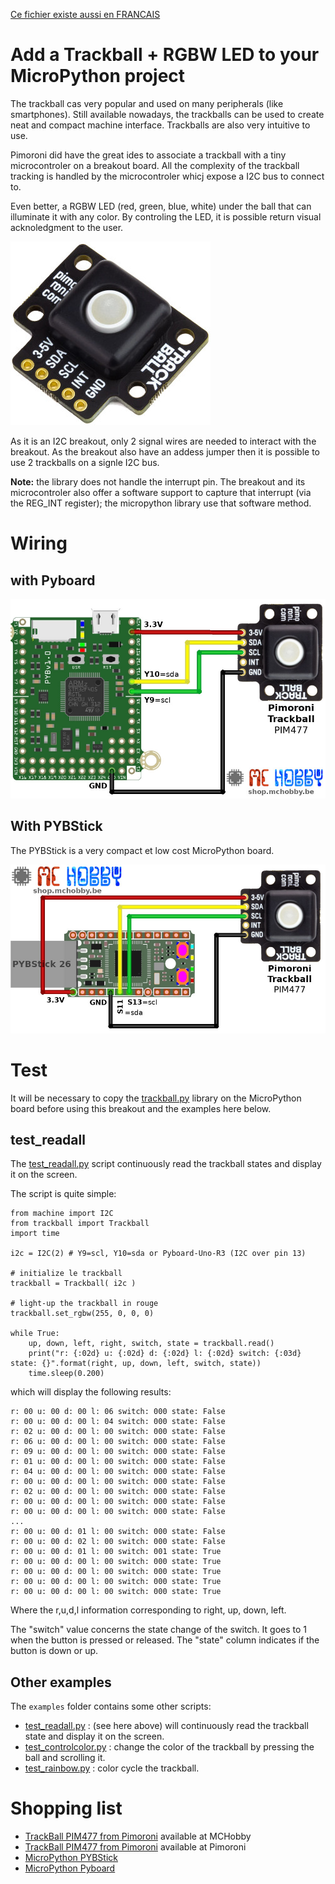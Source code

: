 [Ce fichier existe aussi en FRANCAIS](readme.md)

# Add a Trackball + RGBW LED to your MicroPython project

The trackball cas very popular and used on many peripherals (like smartphones). Still available nowadays, the trackballs can be used to create neat and compact machine interface. Trackballs are also very intuitive to use.

Pimoroni did have the great ides to associate a trackball with a tiny microcontroler on a breakout board. All the complexity of the trackball tracking is handled by the microcontroler whicj expose a I2C bus to connect to.

Even better, a RGBW LED (red, green, blue, white) under the ball that can illuminate it with any color. By controling the LED, it is possible return visual acknoledgment to the user.

![Trackball PIM477](docs/_static/trackball.jpg)

As it is an I2C breakout, only 2 signal wires are needed to interact with the breakout. As the breakout also have an addess jumper then it is possible to use 2 trackballs on a signle I2C bus.

__Note:__ the library does not handle the interrupt pin. The breakout and its microcontroler also offer a software support to capture that interrupt (via the REG_INT register); the micropython library use that software method.

# Wiring

## with Pyboard

![Trackball to Pyboard](docs/_static/trackball-to-pyboard.jpg)

## With PYBStick

The PYBStick is a very compact et low cost MicroPython board.

![Trackball to PybStick](docs/_static/trackball-to-pybstick.jpg)

# Test

It will be necessary to copy the [trackball.py](lib/trackball.py) library on the MicroPython board before using this breakout and the examples here below.

## test_readall
The [test_readall.py](examples/test_readall.py) script continuously read the trackball states and display it on the screen.

The script is quite simple:

```
from machine import I2C
from trackball import Trackball
import time

i2c = I2C(2) # Y9=scl, Y10=sda or Pyboard-Uno-R3 (I2C over pin 13)

# initialize le trackball
trackball = Trackball( i2c )

# light-up the trackball in rouge
trackball.set_rgbw(255, 0, 0, 0)

while True:
	up, down, left, right, switch, state = trackball.read()
	print("r: {:02d} u: {:02d} d: {:02d} l: {:02d} switch: {:03d} state: {}".format(right, up, down, left, switch, state))
	time.sleep(0.200)
```

which will display the following results:

```
r: 00 u: 00 d: 00 l: 06 switch: 000 state: False
r: 00 u: 00 d: 00 l: 04 switch: 000 state: False
r: 02 u: 00 d: 00 l: 00 switch: 000 state: False
r: 06 u: 00 d: 00 l: 00 switch: 000 state: False
r: 09 u: 00 d: 00 l: 00 switch: 000 state: False
r: 01 u: 00 d: 00 l: 00 switch: 000 state: False
r: 04 u: 00 d: 00 l: 00 switch: 000 state: False
r: 00 u: 00 d: 00 l: 00 switch: 000 state: False
r: 02 u: 00 d: 00 l: 00 switch: 000 state: False
r: 00 u: 00 d: 00 l: 00 switch: 000 state: False
r: 00 u: 00 d: 00 l: 00 switch: 000 state: False
...
r: 00 u: 00 d: 01 l: 00 switch: 000 state: False
r: 00 u: 00 d: 02 l: 00 switch: 000 state: False
r: 00 u: 00 d: 01 l: 00 switch: 001 state: True
r: 00 u: 00 d: 00 l: 00 switch: 000 state: True
r: 00 u: 00 d: 00 l: 00 switch: 000 state: True
r: 00 u: 00 d: 00 l: 00 switch: 000 state: True
r: 00 u: 00 d: 00 l: 00 switch: 000 state: True
```

Where the r,u,d,l information corresponding to right, up, down, left.

The "switch" value concerns the state change of the switch. It goes to 1 when the button is pressed or released. The "state" column indicates if the button is down or up.

## Other examples
The `examples` folder contains some other scripts:
* [test_readall.py](examples/test_readall.py) : (see here above) will continuously read the trackball state and display it on the screen.
* [test_controlcolor.py](examples/test_controlcolor.py) : change the color of the trackball by pressing the ball and scrolling it.
* [test_rainbow.py](examples/test_rainbow.py) : color cycle the trackball.

# Shopping list
* [TrackBall PIM477 from Pimoroni](https://shop.mchobby.be/fr/tactile-flex-pot-softpad/1833-trackball-i2c-ave-retro-eclairage-3232100018334-pimoroni.html) available at MCHobby
* [TrackBall PIM477 from Pimoroni](https://shop.pimoroni.com/products/trackball-breakout) available at Pimoroni
* [MicroPython PYBStick](https://shop.mchobby.be/fr/micropython/1844-pybstick-standard-26-micropython-et-arduino-3232100018440-garatronic.html)
* [MicroPython Pyboard](https://shop.mchobby.be/fr/micropython/570-micropython-pyboard-3232100005709.html)

